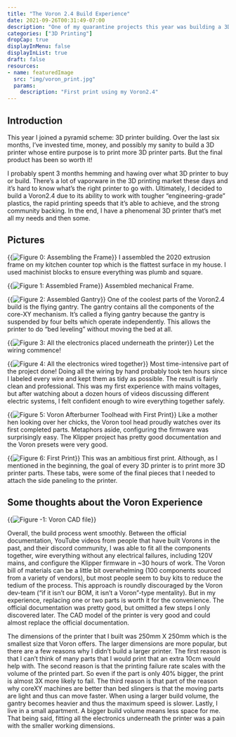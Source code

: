 ```yaml
---
title: "The Voron 2.4 Build Experience"
date: 2021-09-26T00:31:49-07:00
description: "One of my quarantine projects this year was building a 3D Printer... with a 3D printer."
categories: ["3D Printing"]
dropCap: true
displayInMenu: false
displayInList: true
draft: false
resources:
- name: featuredImage
  src: "img/voron_print.jpg"
  params:
    description: "First print using my Voron2.4"
---
```



## Introduction

This year I joined a pyramid scheme: 3D printer building. Over the last six months, I’ve invested time, money, and possibly my sanity to build a 3D printer whose entire purpose is to print more 3D printer parts. But the final product has been so worth it!

I probably spent 3 months hemming and hawing over what 3D printer to buy or build. There’s a lot of vaporware in the 3D printing market these days and it’s hard to know what’s the right printer to go with. Ultimately, I decided to build a Voron2.4 due to its ability to work with tougher “engineering-grade” plastics, the rapid printing speeds that it’s able to achieve, and the strong community backing. In the end, I have a phenomenal 3D printer that’s met all my needs and then some.

## Pictures

{{<image src="img/frame_assembling.jpg" alt="Figure 0: Assembling the Frame" >}}
I assembled the 2020 extrusion frame on my kitchen counter top which is the flattest surface in my house. 
I used machinist blocks to ensure everything was plumb and square.

{{<image src="img/frame_assembled.jpg" alt="Figure 1: Assembled Frame" >}}
Assembled mechanical Frame. 

{{<image src="img/gantry_assembled.png" alt="Figure 2: Assembled Gantry" >}}
One of the coolest parts of the Voron2.4 build is the flying gantry. The gantry contains all the components of the core-XY mechanism. It’s called a flying gantry because the gantry is suspended by four belts which operate independently. This allows the printer to do “bed leveling” without moving the bed at all.

{{<image src="img/placement.png" alt="Figure 3: All the electronics placed underneath the printer" >}}
Let the wiring commence!

{{<image src="img/routing.png" alt="Figure 4: All the electronics wired together" >}}
Most time-intensive part of the project done! Doing all the wiring by hand probably took ten hours since I labeled every wire and kept them as tidy as possible. The result is fairly clean and professional. This was my first experience with mains voltages, but after watching about a dozen hours of videos discussing different electric systems, I felt confident enough to wire everything together safely.

{{<image src="img/mother_hen.png" alt="Figure 5: Voron Afterburner Toolhead with First Print" >}}
Like a mother hen looking over her chicks, the Voron tool head proudly watches over its first completed parts. Metaphors aside, configuring the firmware was surprisingly easy. The Klipper project has pretty good documentation and the Voron presets were very good. 

{{<image src="img/first_print.png" alt="Figure 6: First Print" >}}
This was an ambitious first print. Although, as I mentioned in the beginning, the goal of every 3D printer is to print more 3D printer parts. These tabs, were some of the final pieces that I needed to attach the side paneling to the printer. 


## Some thoughts about the Voron Experience
{{<image src="img/cad.png" alt="Figure -1: Voron CAD file" >}}

Overall, the build process went smoothly. Between the official documentation, YouTube videos from people that have built Vorons in the past, and their discord community, I was able to fit all the components together, wire everything without any electrical failures, including 120V mains, and configure the Klipper firmware in ~30 hours of work. The Voron bill of materials can be a little bit overwhelming (100 components sourced from a variety of vendors), but most people seem to buy kits to reduce the tedium of the process. This approach is roundly discouraged by the Voron dev-team (“if it isn’t our BOM, it isn’t a Voron”-type mentality). But in my experience, replacing one or two parts is worth it for the convenience. The official documentation was pretty good, but omitted a few steps I only discovered later. The CAD model of the printer is very good and could almost replace the official documentation. 

The dimensions of the printer that I built was 250mm X 250mm which is the smallest size that Voron offers. The larger dimensions are more popular, but there are a few reasons why I didn’t build a larger printer. The first reason is that I can’t think of many parts that I would print that an extra 10cm would help with. The second reason is that the printing failure rate scales with the volume of the printed part. So even if the part is only 40% bigger, the print is almost 3X more likely to fail. The third reason is that part of the reason why coreXY machines are better than bed slingers is that the moving parts are light and thus can move faster. When using a larger build volume, the gantry becomes heavier and thus the maximum speed is slower. Lastly, I live in a small apartment. A bigger build volume means less space for me. That being said, fitting all the electronics underneath the printer was a pain with the smaller working dimensions.